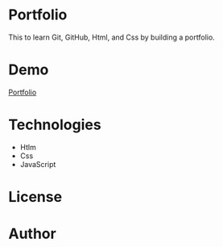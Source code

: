 # Portfolio
This to learn Git, GitHub, Html, and Css by building a portfolio.
# Demo
[Portfolio](myportfoliolink)
# Technologies
* Htlm
* Css
* JavaScript
# License
# Author
